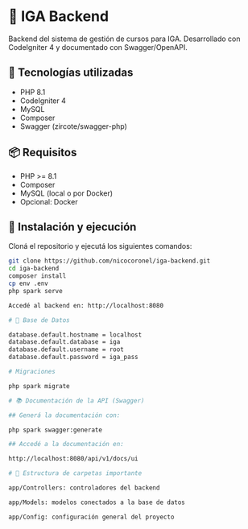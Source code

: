 # 📄 IGA Backend

Backend del sistema de gestión de cursos para IGA. Desarrollado con CodeIgniter 4 y documentado con Swagger/OpenAPI.

## 🚀 Tecnologías utilizadas

- PHP 8.1
- CodeIgniter 4
- MySQL
- Composer
- Swagger (zircote/swagger-php)

## 📦 Requisitos

- PHP >= 8.1
- Composer
- MySQL (local o por Docker)
- Opcional: Docker

## 🔧 Instalación y ejecución

Cloná el repositorio y ejecutá los siguientes comandos:

```bash
git clone https://github.com/nicocoronel/iga-backend.git
cd iga-backend
composer install
cp env .env
php spark serve

Accedé al backend en: http://localhost:8080

# 🧪 Base de Datos

database.default.hostname = localhost
database.default.database = iga
database.default.username = root
database.default.password = iga_pass

# Migraciones

php spark migrate

# 📚 Documentación de la API (Swagger)

## Generá la documentación con:

php spark swagger:generate

## Accedé a la documentación en: 

http://localhost:8080/api/v1/docs/ui

# 📁 Estructura de carpetas importante

app/Controllers: controladores del backend

app/Models: modelos conectados a la base de datos

app/Config: configuración general del proyecto

